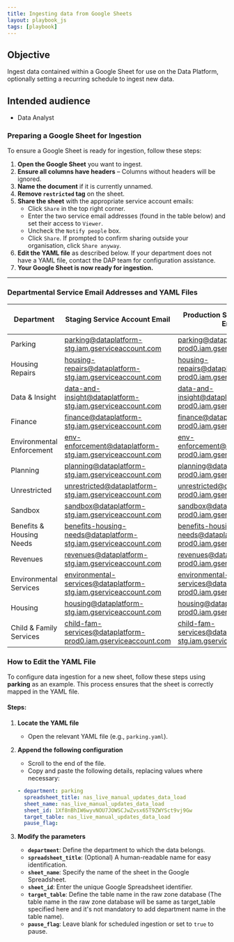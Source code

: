 ```yaml
---
title: Ingesting data from Google Sheets
layout: playbook_js
tags: [playbook]
---
```


## Objective

Ingest data contained within a Google Sheet for use on the Data Platform, optionally setting a recurring schedule to ingest new data.

## Intended audience

- Data Analyst

### Preparing a Google Sheet for Ingestion

To ensure a Google Sheet is ready for ingestion, follow these steps:

1. **Open the Google Sheet** you want to ingest.
2. **Ensure all columns have headers** – Columns without headers will be ignored.
3. **Name the document** if it is currently unnamed.
4. **Remove `restricted` tag** on the sheet.
5. **Share the sheet** with the appropriate service account emails:
   - Click `Share` in the top right corner.
   - Enter the two service email addresses (found in the table below) and set their access to `Viewer`.
   - Uncheck the `Notify people` box.
   - Click `Share`. If prompted to confirm sharing outside your organisation, click `Share anyway`.
6. **Edit the YAML file** as described below. If your department does not have a YAML file, contact the DAP team for configuration assistance.
7. **Your Google Sheet is now ready for ingestion.**

---
### Departmental Service Email Addresses and YAML Files

| Department | Staging Service Account Email | Production Service Account Email | YAML File URL |
|------------|------------------------------|----------------------------------|---------------|
| Parking | parking@dataplatform-stg.iam.gserviceaccount.com | parking@dataplatform-prod0.iam.gserviceaccount.com | [Link](https://github.com/LBHackney-IT/dap-airflow/blob/main/airflow/dags/parking/google_sheet_ingestion_config/parking.yaml) |
| Housing Repairs | housing-repairs@dataplatform-stg.iam.gserviceaccount.com | housing-repairs@dataplatform-prod0.iam.gserviceaccount.com | |
| Data & Insight | data-and-insight@dataplatform-stg.iam.gserviceaccount.com | data-and-insight@dataplatform-prod0.iam.gserviceaccount.com | [Link](https://github.com/LBHackney-IT/dap-airflow/blob/main/airflow/dags/data_and_insight/google_sheet_ingestion_config/data_and_insight.yaml) |
| Finance | finance@dataplatform-stg.iam.gserviceaccount.com | finance@dataplatform-prod0.iam.gserviceaccount.com | |
| Environmental Enforcement | env-enforcement@dataplatform-stg.iam.gserviceaccount.com | env-enforcement@dataplatform-prod0.iam.gserviceaccount.com | |
| Planning | planning@dataplatform-stg.iam.gserviceaccount.com | planning@dataplatform-prod0.iam.gserviceaccount.com | |
| Unrestricted | unrestricted@dataplatform-stg.iam.gserviceaccount.com | unrestricted@dataplatform-prod0.iam.gserviceaccount.com | |
| Sandbox | sandbox@dataplatform-stg.iam.gserviceaccount.com | sandbox@dataplatform-prod0.iam.gserviceaccount.com | |
| Benefits & Housing Needs | benefits-housing-needs@dataplatform-stg.iam.gserviceaccount.com | benefits-housing-needs@dataplatform-prod0.iam.gserviceaccount.com | |
| Revenues | revenues@dataplatform-stg.iam.gserviceaccount.com | revenues@dataplatform-prod0.iam.gserviceaccount.com | |
| Environmental Services | environmental-services@dataplatform-stg.iam.gserviceaccount.com | environmental-services@dataplatform-prod0.iam.gserviceaccount.com | |
| Housing | housing@dataplatform-stg.iam.gserviceaccount.com | housing@dataplatform-prod0.iam.gserviceaccount.com | [Link](https://github.com/LBHackney-IT/dap-airflow/blob/main/airflow/dags/housing/google_sheet_ingestion_config/housing.yaml) |
| Child & Family Services | child-fam-services@dataplatform-prod0.iam.gserviceaccount.com | child-fam-services@dataplatform-stg.iam.gserviceaccount.com | [Link](https://github.com/LBHackney-IT/dap-airflow/blob/main/airflow/dags/child_fam_services/google_sheet_ingestion_config/child_fam_services.yaml) |



### How to Edit the YAML File

To configure data ingestion for a new sheet, follow these steps using **parking** as an example. This process ensures that the sheet is correctly mapped in the YAML file.

#### Steps:
1. **Locate the YAML file**
   - Open the relevant YAML file (e.g., `parking.yaml`).

2. **Append the following configuration**
   - Scroll to the end of the file.
   - Copy and paste the following details, replacing values where necessary:

   ```yaml
   - department: parking
     spreadsheet_title: nas_live_manual_updates_data_load
     sheet_name: nas_live_manual_updates_data_load
     sheet_id: 1Xf8nBhIW6wyvNOU7JOWSCJwZvsx65T9ZWYSct9vj9Gw
     target_table: nas_live_manual_updates_data_load
     pause_flag:
   ```

3. **Modify the parameters**
   - **`department`**: Define the department to which the data belongs.
   - **`spreadsheet_title`**: (Optional) A human-readable name for easy identification.
   - **`sheet_name`**: Specify the name of the sheet in the Google Spreadsheet.
   - **`sheet_id`**: Enter the unique Google Spreadsheet identifier.
   - **`target_table`**: Define the table name in the raw zone database (The table name in the raw zone database will be same as target_table specified here and it's not mandatory to add department name in the table name).
   - **`pause_flag`**: Leave blank for scheduled ingestion or set to `true` to pause.
